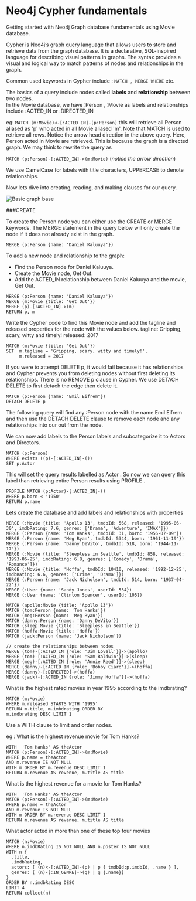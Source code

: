 # Neo4j Cypher fundamentals
Getting started with Neo4j Graph database fundamentals using Movie database.

Cypher is Neo4j’s graph query language that allows users to store and retrieve data from the graph database. It is a declarative, SQL-inspired language for describing visual patterns in graphs. The syntax provides a visual and logical way to match patterns of nodes and relationships in the graph.

Common used keywords in Cypher include : 
`MATCH , MERGE WHERE` etc. 

The basics of a query include nodes called **labels** and **relationship** between two nodes. \
In the Movie database, we have :Person , :Movie as labels and relationships include :ACTED_IN or :DIRECTED_IN

eg: `MATCH (m:Movie)<-[:ACTED_IN]-(p:Person)`
this will retrieve all Person aliased as 'p' who acted in all Movie aliased 'm'. Note that MATCH is used to retrieve all rows. 
Notice the arrow head direction in the above query. Here, Person acted in Movie are retrieved. This is because the graph is a directed graph. We may think to rewrite the query as 

`MATCH (p:Person)-[:ACTED_IN]->(m:Movie)`  (*notice the arrow direction*)

We use CamelCase for labels with title characters, UPPERCASE to denote relationships.

Now lets dive into creating, reading, and making clauses for our query. 

![Basic graph base](https://neo4j.com/docs/cypher-manual/current/_images/graph_match_clause.svg)

###CREATE 

To create the Person node you can either use the CREATE or MERGE keywords. The MERGE statement in the query below will only create the node if it does not already exist in the graph.

`MERGE (p:Person {name: 'Daniel Kaluuya'})`

To add a new node and relationship to the graph:
- Find the Person node for Daniel Kaluuya.
- Create the Movie node, Get Out.
- Add the ACTED_IN relationship between Daniel Kaluuya and the movie, Get Out.

```
MERGE (p:Person {name: 'Daniel Kaluuya'})
MERGE (m:Movie {title: 'Get Out'})
MERGE (p)-[:ACTED_IN]->(m)
RETURN p, m
```


Write the Cypher code to find this Movie node and add the tagline and released properties for the node with the values below.
tagline: Gripping, scary, witty and timely!
released: 2017

```
MATCH (m:Movie {title: 'Get Out'})
SET  m.tagline = 'Gripping, scary, witty and timely!',
     m.released = 2017
```

If you were to attempt DELETE p, it would fail because it has relationships and Cypher prevents you from deleting nodes without first deleting its relationships.
There is no REMOVE p clause in Cypher. We use DETACH DELETE to first detach the edge then delete it. 

```
MATCH (p:Person {name: "Emil Eifrem"})
DETACH DELETE p
```
The following query will find any :Person node with the name Emil Eifrem and then use the DETACH DELETE clause to remove each node and any relationships into our out from the node.


We can now add labels to the Person labels and subcategorize it to Actors and Directors. 
```
MATCH (p:Person)
WHERE exists ((p)-[:ACTED_IN]-())
SET p:Actor
```

This will set the query results labelled as Actor . So now we can query this label than retrieving entire Person results using PROFILE . 

```
PROFILE MATCH (p:Actor)-[:ACTED_IN]-()
WHERE p.born < '1950'
RETURN p.name
```

Lets create the database and add labels and relationships with properties
```
MERGE (:Movie {title: 'Apollo 13', tmdbId: 568, released: '1995-06-30', imdbRating: 7.6, genres: ['Drama', 'Adventure', 'IMAX']})
MERGE (:Person {name: 'Tom Hanks', tmdbId: 31, born: '1956-07-09'})
MERGE (:Person {name: 'Meg Ryan', tmdbId: 5344, born: '1961-11-19'})
MERGE (:Person {name: 'Danny DeVito', tmdbId: 518, born: '1944-11-17'})
MERGE (:Movie {title: 'Sleepless in Seattle', tmdbId: 858, released: '1993-06-25', imdbRating: 6.8, genres: ['Comedy', 'Drama', 'Romance']})
MERGE (:Movie {title: 'Hoffa', tmdbId: 10410, released: '1992-12-25', imdbRating: 6.6, genres: ['Crime', 'Drama']})
MERGE (:Person {name: 'Jack Nicholson', tmdbId: 514, born: '1937-04-22'})
MERGE (:User {name: 'Sandy Jones', userId: 534})
MERGE (:User {name: 'Clinton Spencer', userId: 105})
```

```
MATCH (apollo:Movie {title: 'Apollo 13'})
MATCH (tom:Person {name: 'Tom Hanks'})
MATCH (meg:Person {name: 'Meg Ryan'})
MATCH (danny:Person {name: 'Danny DeVito'})
MATCH (sleep:Movie {title: 'Sleepless in Seattle'})
MATCH (hoffa:Movie {title: 'Hoffa'})
MATCH (jack:Person {name: 'Jack Nicholson'})

// create the relationships between nodes
MERGE (tom)-[:ACTED_IN {role: 'Jim Lovell'}]->(apollo)
MERGE (tom)-[:ACTED_IN {role: 'Sam Baldwin'}]->(sleep)
MERGE (meg)-[:ACTED_IN {role: 'Annie Reed'}]->(sleep)
MERGE (danny)-[:ACTED_IN {role: 'Bobby Ciaro'}]->(hoffa)
MERGE (danny)-[:DIRECTED]->(hoffa)
MERGE (jack)-[:ACTED_IN {role: 'Jimmy Hoffa'}]->(hoffa)
```
What is the highest rated movies in year 1995 according to the imdbrating?
```
MATCH (m:Movie)
WHERE m.released STARTS WITH '1995'
RETURN m.title, m.imbdrating ORDER BY
m.imdbrating DESC LIMIT 1
```

Use a WITH clause to limit and order nodes.

eg : What is the highest revenue movie for Tom Hanks?

```
WITH  'Tom Hanks' AS theActor
MATCH (p:Person)-[:ACTED_IN]->(m:Movie)
WHERE p.name = theActor
AND m.revenue IS NOT NULL
WITH m ORDER BY m.revenue DESC LIMIT 1
RETURN m.revenue AS revenue, m.title AS title
```
What is the highest revenue for a movie for Tom Hanks?
```
WITH  'Tom Hanks' AS theActor
MATCH (p:Person)-[:ACTED_IN]->(m:Movie)
WHERE p.name = theActor
AND m.revenue IS NOT NULL
WITH m ORDER BY m.revenue DESC LIMIT 1
RETURN m.revenue AS revenue, m.title AS title
```
What actor acted in more than one of these top four movies
```
MATCH (n:Movie)
WHERE n.imdbRating IS NOT NULL AND n.poster IS NOT NULL
WITH n {
  .title,
  .imdbRating,
  actors: [ (n)<-[:ACTED_IN]-(p) | p { tmdbId:p.imdbId, .name } ],
  genres: [ (n)-[:IN_GENRE]->(g) | g {.name}]
}
ORDER BY n.imdbRating DESC
LIMIT 4
RETURN collect(n)
```

